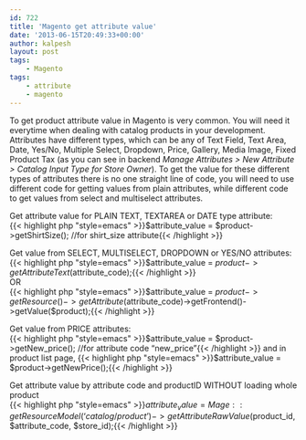 ```yaml
---
id: 722
title: 'Magento get attribute value'
date: '2013-06-15T20:49:33+00:00'
author: kalpesh
layout: post
tags:
    - Magento
tags:
    - attribute
    - magento
---
```


To get product attribute value in Magento is very common. You will need it everytime when dealing with catalog products in your development. Attributes have different types, which can be any of Text Field, Text Area, Date, Yes/No, Multiple Select, Dropdown, Price, Gallery, Media Image, Fixed Product Tax (as you can see in backend *Manage Attributes > New Attribute > Catalog Input Type for Store Owner*). To get the value for these different types of attributes there is no one straight line of code, you will need to use different code for getting values from plain attributes, while different code to get values from select and multiselect attributes.

Get attribute value for PLAIN TEXT, TEXTAREA or DATE type attribute:  
{{< highlight php "style=emacs" >}}$attribute_value = $product->getShirtSize(); //for shirt_size attribute{{< /highlight >}}

Get value from SELECT, MULTISELECT, DROPDOWN or YES/NO attributes:  
{{< highlight php "style=emacs" >}}$attribute_value = $product->getAttributeText($attribute_code);{{< /highlight >}}  
OR  
{{< highlight php "style=emacs" >}}$attribute_value = $product->getResource()->getAttribute($attribute_code)->getFrontend()->getValue($product);{{< /highlight >}}

Get value from PRICE attributes:  
{{< highlight php "style=emacs" >}}$attribute_value = $product->getNew_price(); //for attribute code “new_price”{{< /highlight >}}  
and in product list page,  
{{< highlight php "style=emacs" >}}$attribute_value = $product->getNewPrice();{{< /highlight >}}

Get attribute value by attribute code and productID WITHOUT loading whole product  
{{< highlight php "style=emacs" >}}$attribute_value = Mage::getResourceModel(‘catalog/product’)->getAttributeRawValue($product_id, $attribute_code, $store_id);{{< /highlight >}}